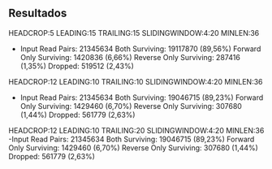 ## Resultados 

HEADCROP:5 LEADING:15 TRAILING:15 SLIDINGWINDOW:4:20 MINLEN:36<br>
- Input Read Pairs: 21345634 Both Surviving: 19117870 (89,56%) Forward Only Surviving: 1420836 (6,66%) Reverse Only Surviving: 287416 (1,35%) Dropped: 519512 (2,43%)

  
HEADCROP:12 LEADING:10 TRAILING:10 SLIDINGWINDOW:4:20 MINLEN:36<br>
- Input Read Pairs: 21345634 Both Surviving: 19046715 (89,23%) Forward Only Surviving: 1429460 (6,70%) Reverse Only Surviving: 307680 (1,44%) Dropped: 561779 (2,63%)

HEADCROP:12 LEADING:10 TRAILING:20 SLIDINGWINDOW:4:20 MINLEN:36<br>
-Input Read Pairs: 21345634 Both Surviving: 19046715 (89,23%) Forward Only Surviving: 1429460 (6,70%) Reverse Only Surviving: 307680 (1,44%) Dropped: 561779 (2,63%)

